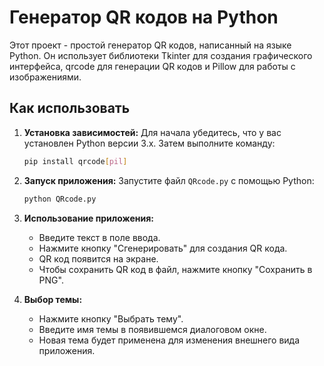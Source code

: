# Генератор QR кодов на Python
Этот проект - простой генератор QR кодов, написанный на языке Python. Он использует библиотеки Tkinter для создания графического интерфейса, qrcode для генерации QR кодов и Pillow для работы с изображениями.

## Как использовать

1. **Установка зависимостей:** Для начала убедитесь, что у вас установлен Python версии 3.x. Затем выполните команду:

    ```bash
    pip install qrcode[pil]
    ```

2. **Запуск приложения:** Запустите файл `QRcode.py` с помощью Python:

    ```bash
    python QRcode.py
    ```

3. **Использование приложения:**
   - Введите текст в поле ввода.
   - Нажмите кнопку "Сгенерировать" для создания QR кода.
   - QR код появится на экране.
   - Чтобы сохранить QR код в файл, нажмите кнопку "Сохранить в PNG".

4. **Выбор темы:**
   - Нажмите кнопку "Выбрать тему".
   - Введите имя темы в появившемся диалоговом окне.
   - Новая тема будет применена для изменения внешнего вида приложения.
